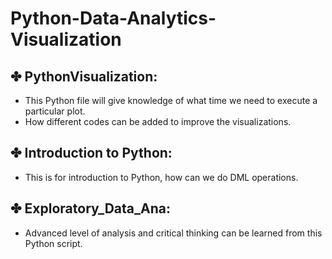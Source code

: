 # Python-Data-Analytics-Visualization

## ✤ PythonVisualization:
- This Python file will give knowledge of what time we need to execute a particular plot. 
- How different codes can be added to improve the visualizations.

## ✤ Introduction to Python:
- This is for introduction to Python, how can we do DML operations.

## ✤ Exploratory_Data_Ana:
- Advanced level of analysis and critical thinking can be learned from this Python script.
